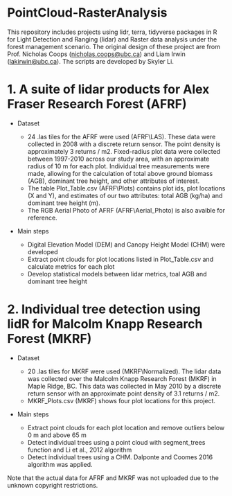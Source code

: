 # PointCloud-RasterAnalysis
This repository includes projects using lidr, terra, tidyverse packages in R for Light Detection and Ranging (lidar) and Raster data analysis under the forest management scenario. The original design of these project are from Prof. Nicholas Coops (nicholas.coops@ubc.ca) and Liam Irwin (lakirwin@ubc.ca). The scripts are developed by Skyler Li.

# 1. A suite of lidar products for Alex Fraser Research Forest (AFRF)
- Dataset
  - 24 .las tiles for the AFRF were used (AFRF\LAS\). These data were collected in 2008 with a discrete return sensor. The point density is approximately 3 returns / m2. Fixed-radius plot data were collected between 1997-2010 across our study area, with an approximate radius of 10 m for each plot. Individual tree measurements were made, allowing for the calculation of total above ground biomass (AGB), dominant tree height, and other attributes of interest.
  - The table Plot_Table.csv (AFRF\Plots\) contains plot ids, plot locations (X and Y), and estimates of our two attributes: total AGB (kg/ha) and dominant tree height (m).
  - The RGB Aerial Photo of AFRF (AFRF\Aerial_Photo\) is also avaible for reference.

- Main steps
  - Digital Elevation Model (DEM) and Canopy Height Model (CHM) were developed
  - Extract point clouds for plot locations listed in Plot_Table.csv and calculate metrics for each plot
  - Develop statistical models between lidar metrics, toal AGB and dominant tree height

# 2. Individual tree detection using lidR for Malcolm Knapp Research Forest (MKRF)
- Dataset
  - 20 .las tiles for MKRF were used (MKRF\Normalized\). The lidar data was collected over the Malcolm Knapp Research Forest (MKRF) in Maple Ridge, BC. This data was collected in May 2010 by a discrete return sensor with an approximate point density of 3.1 returns / m2.
  - MKRF_Plots.csv (MKRF\) shows four plot locations for this project.

- Main steps
  - Extract point clouds for each plot location and remove outliers below 0 m and above 65 m
  - Detect individual trees using a point cloud with segment_trees function and Li et al., 2012 algorithm
  - Detect individual trees using a CHM. Dalponte and Coomes 2016 algorithm was applied.

Note that the actual data for AFRF and MKRF was not uploaded due to the unknown copyright restrictions.
